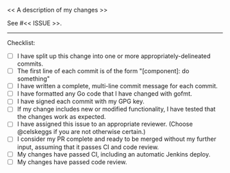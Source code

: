 << A description of my changes >>

See #<< ISSUE >>.

---

Checklist:

 - [ ] I have split up this change into one or more appropriately-delineated commits.
 - [ ] The first line of each commit is of the form "[component]: do something"
 - [ ] I have written a complete, multi-line commit message for each commit.
 - [ ] I have formatted any Go code that I have changed with gofmt.
 - [ ] I have signed each commit with my GPG key.
 - [ ] If my change includes new or modified functionality, I have tested that the changes work as expected.
 - [ ] I have assigned this issue to an appropriate reviewer. (Choose @celskeggs if you are not otherwise certain.)
 - [ ] I consider my PR complete and ready to be merged without my further input, assuming that it passes CI and code review.
 - [ ] My changes have passed CI, including an automatic Jenkins deploy.
 - [ ] My changes have passed code review.
